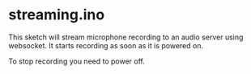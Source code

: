 # streaming.ino

This sketch will stream microphone recording to an audio server using websocket.  It starts recording as soon as it is powered on.  

To stop recording you need to power off.
